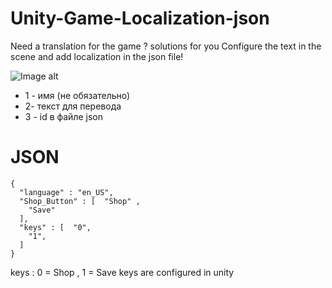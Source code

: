 # Unity-Game-Localization-json
Need a translation for the game ? solutions for you Configure the text in the scene and add localization in the json file!

![Image alt](https://github.com/RedMooner/Unity-Game-Localization-json/blob/master/Снимок.PNG)

- 1 - имя (не обязательно) 
- 2- текст для перевода 
- 3 - id в файле json

# JSON 
```
{
  "language" : "en_US",
  "Shop_Button" : [  "Shop" ,
    "Save"
  ],
  "keys" : [  "0",
    "1",
  ]
}
```

keys : 0 = Shop , 1 = Save 
 keys are configured in unity
